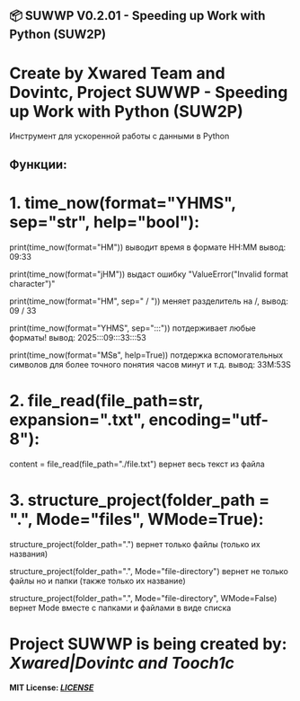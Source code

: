 ## **📦 SUWWP V0.2.01 - Speeding up Work with Python (SUW2P)**
# Create by Xwared Team and Dovintc, Project SUWWP - Speeding up Work with Python (SUW2P)

Инструмент для ускоренной работы
с данными в Python

## Функции:

# 1. time_now(format="YHMS", sep="str", help="bool"):

print(time_now(format="HM")) 
выводит время в формате HH:MM
вывод: 09:33

print(time_now(format="jHM"))
выдаст ошибку "ValueError("Invalid format character")"

print(time_now(format="HM", sep=" / "))
меняет разделитель на /, 
вывод: 09 / 33

print(time_now(format="YHMS", sep=":::"))
потдерживает любые форматы!
вывод: 2025:::09:::33:::53

print(time_now(format="MSв", help=True))
потдержка вспомогательных символов для более 
точного понятия часов минут и т.д. 
вывод: 33M:53S

# 2. file_read(file_path=str, expansion=".txt", encoding="utf-8"):
content = file_read(file_path="./file.txt")
вернет весь текст из файла 

# 3. structure_project(folder_path = ".", Mode="files", WMode=True):
structure_project(folder_path=".")
вернет только файлы (только их названия)

structure_project(folder_path=".", Mode="file-directory")
вернет не только файлы но и папки (также только их название)

structure_project(folder_path=".", Mode="file-directory", WMode=False)
вернет Mode вместе с папками и файлами в виде списка


# **Project SUWWP is being created by: *Xwared|Dovintc and Tooch1c*** 
**MIT License: *[LICENSE](https://github.com/Dovintc32/SUWWP?tab=MIT-1-ov-file)***